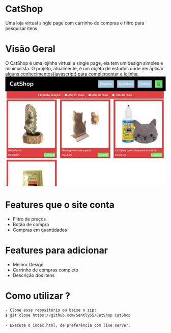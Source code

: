 # CatShop
 Uma loja virtual single page com carrinho de compras e filtro para pesquisar itens.

# Visão Geral
O CatShop é uma lojinha virtual e single page, ela tem um design simples e minimalista. O projeto, atualmente, é um objeto de estudos onde irei aplicar alguns conhecimentos(javascript) para complementar a lojinha.
![](./img/overview.jpg)

# Features que o site conta
* Filtro de preços
* Botão de compra
* Compras em quantidades

# Features para adicionar
* Melhor Design
* Carrinho de compras completo
* Descrição dos itens

# Como utilizar ?
```
- Clone esse repositório ou baixe o zip:
$ git clone https://github.com/SentlySS/CatShop CatShop

- Execute o index.html, de preferência com live server.
```